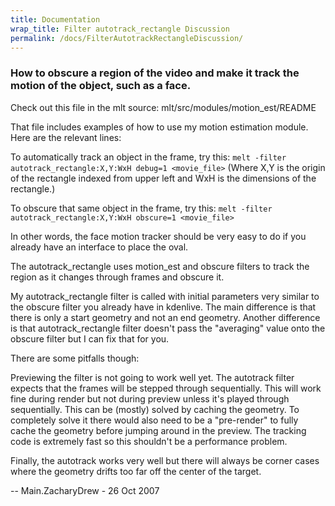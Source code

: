 ```yaml
---
title: Documentation
wrap_title: Filter autotrack_rectangle Discussion
permalink: /docs/FilterAutotrackRectangleDiscussion/
---
```

### How to obscure a region of the video and make it track the motion of the object, such as a face.

Check out this file in the mlt source: mlt/src/modules/motion_est/README

That file includes examples of how to use my motion estimation module. Here are the relevant lines:

To automatically track an object in the frame, try this:
`melt -filter autotrack_rectangle:X,Y:WxH debug=1 <movie_file>`
 (Where X,Y is the origin of the rectangle indexed from upper left and WxH is the dimensions of the rectangle.)

To obscure that same object in the frame, try this:
`melt -filter autotrack_rectangle:X,Y:WxH obscure=1 <movie_file>`

In other words, the face motion tracker should be very easy to do if you already have an interface to place the oval.

The autotrack_rectangle uses motion_est and obscure filters to track the region as it changes through frames and obscure it.

My autotrack_rectangle filter is called with initial parameters very similar to the obscure filter you already have in kdenlive. The main difference is that there is only a start geometry and not an end geometry. Another difference is that autotrack_rectangle filter doesn't pass the "averaging" value onto the obscure filter but I can fix that for you.

There are some pitfalls though:

Previewing the filter is not going to work well yet. The autotrack filter expects that the frames will be stepped through sequentially. This will work fine during render but not during preview unless it's played through sequentially. This can be (mostly) solved by caching the geometry. To completely solve it there would also need to be a "pre-render" to fully cache the geometry before jumping around in the preview. The tracking code is extremely fast so this shouldn't be a performance problem.

Finally, the autotrack works very well but there will always be corner cases where the geometry drifts too far off the center of the target.

-- Main.ZacharyDrew - 26 Oct 2007
